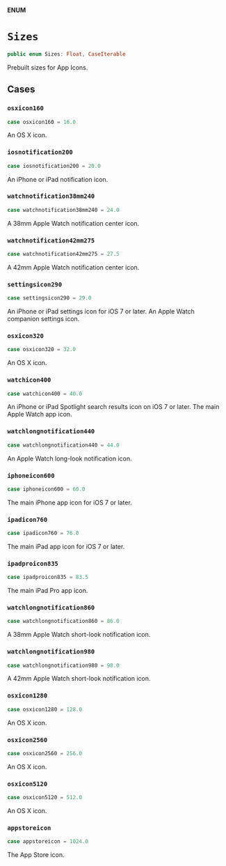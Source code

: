 **ENUM**

# `Sizes`

```swift
public enum Sizes: Float, CaseIterable
```

Prebuilt sizes for App Icons.

## Cases
### `osxicon160`

```swift
case osxicon160 = 16.0
```

An OS X icon.

### `iosnotification200`

```swift
case iosnotification200 = 20.0
```

An iPhone or iPad notification icon.

### `watchnotification38mm240`

```swift
case watchnotification38mm240 = 24.0
```

A 38mm Apple Watch notification center icon.

### `watchnotification42mm275`

```swift
case watchnotification42mm275 = 27.5
```

A 42mm Apple Watch notification center icon.

### `settingsicon290`

```swift
case settingsicon290 = 29.0
```

An iPhone or iPad settings icon for iOS 7 or later.
An Apple Watch companion settings icon.

### `osxicon320`

```swift
case osxicon320 = 32.0
```

An OS X icon.

### `watchicon400`

```swift
case watchicon400 = 40.0
```

An iPhone or iPad Spotlight search results icon on iOS 7 or later.
The main Apple Watch app icon.

### `watchlongnotification440`

```swift
case watchlongnotification440 = 44.0
```

An Apple Watch long-look notification icon.

### `iphoneicon600`

```swift
case iphoneicon600 = 60.0
```

The main iPhone app icon for iOS 7 or later.

### `ipadicon760`

```swift
case ipadicon760 = 76.0
```

The main iPad app icon for iOS 7 or later.

### `ipadproicon835`

```swift
case ipadproicon835 = 83.5
```

The main iPad Pro app icon.

### `watchlongnotification860`

```swift
case watchlongnotification860 = 86.0
```

A 38mm Apple Watch short-look notification icon.

### `watchlongnotification980`

```swift
case watchlongnotification980 = 98.0
```

A 42mm Apple Watch short-look notification icon.

### `osxicon1280`

```swift
case osxicon1280 = 128.0
```

An OS X icon.

### `osxicon2560`

```swift
case osxicon2560 = 256.0
```

An OS X icon.

### `osxicon5120`

```swift
case osxicon5120 = 512.0
```

An OS X icon.

### `appstoreicon`

```swift
case appstoreicon = 1024.0
```

The App Store icon.
